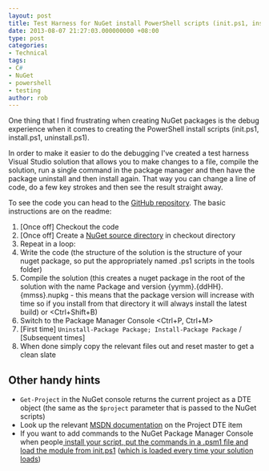 ```yaml
---
layout: post
title: Test Harness for NuGet install PowerShell scripts (init.ps1, install.ps1, uninstall.ps1)
date: 2013-08-07 21:27:03.000000000 +08:00
type: post
categories:
- Technical
tags:
- C#
- NuGet
- powershell
- testing
author: rob
---
```



One thing that I find frustrating when creating NuGet packages is the debug experience when it comes to creating the PowerShell install scripts (init.ps1, install.ps1, uninstall.ps1).



In order to make it easier to do the debugging I've created a test harness Visual Studio solution that allows you to make changes to a file, compile the solution, run a single command in the package manager and then have the package uninstall and then install again. That way you can change a line of code, do a few key strokes and then see the result straight away.



To see the code you can head to the [GitHub repository](https://github.com/robdmoore/NuGetCommandTestHarness). The basic instructions are on the readme:


1. [Once off] Checkout the code
2. [Once off] Create a [NuGet source directory](http://docs.nuget.org/docs/creating-packages/hosting-your-own-nuget-feeds) in checkout directory
3. Repeat in a loop:
  1. Write the code (the structure of the solution is the structure of your nuget package, so put the appropriately named .ps1 scripts in the tools folder)
  2. Compile the solution (this creates a nuget package in the root of the solution with the name Package and version {yymm}.{ddHH}.{mmss}.nupkg - this means that the package version will increase with time so if you install from that directory it will always install the latest build) <F6> or <Ctrl+Shift+B)
  3. Switch to the Package Manager Console <Ctrl+P, Ctrl+M>
  4. [First time] `Uninstall-Package Package; Install-Package Package` <enter> / [Subsequent times] <Up arrow> <enter>
4. When done simply copy the relevant files out and reset master to get a clean slate


## Other handy hints

- `Get-Project` in the NuGet console returns the current project as a DTE object (the same as the `$project` parameter that is passed to the NuGet scripts)
- Look up the relevant [MSDN documentation](http://msdn.microsoft.com/en-us/library/envdte.project.aspx) on the Project DTE item
- If you want to add commands to the NuGet Package Manager Console when people[ install your script, put the commands in a .psm1 file and load the module from init.ps1](http://blog.tomasjansson.com/extending-the-nuget-package-manager-console) ([which is loaded every time your solution loads](http://docs.nuget.org/docs/creating-packages/creating-and-publishing-a-package#Automatically_Running_PowerShell_Scripts_During_Package_Installation_and_Removal))

